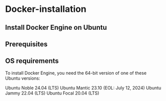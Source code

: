 # Docker-installation
## Install Docker Engine on Ubuntu
## Prerequisites
## OS requirements

To install Docker Engine, you need the 64-bit version of one of these Ubuntu versions:

Ubuntu Noble 24.04 (LTS)
Ubuntu Mantic 23.10 (EOL: July 12, 2024)
Ubuntu Jammy 22.04 (LTS)
Ubuntu Focal 20.04 (LTS)
